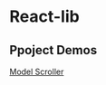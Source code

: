 # React-lib


## Ppoject Demos
[Model Scroller](https://aronwebpro.github.io/fun-javascript/ModelScroller/)
